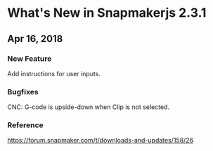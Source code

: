 What's New in Snapmakerjs 2.3.1
===

Apr 16, 2018
---


### New Feature

Add instructions for user inputs.


### Bugfixes

CNC: G-code is upside-down when Clip is not selected.

### Reference

https://forum.snapmaker.com/t/downloads-and-updates/158/26

